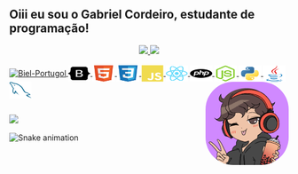 ## Oiii eu sou o Gabriel Cordeiro, estudante de programação!
<div align="center">
  <a href="https://github.com/GabrielCordeiroBarrosoTeles">
  <img height="180em" src="https://github-readme-stats.vercel.app/api?username=GabrielCordeiroBarrosoTeles&show_icons=true&theme=dark&include_all_commits=true&count_private=true"/>
  <img height="180em" src="https://github-readme-stats.vercel.app/api/top-langs/?username=GabrielCordeiroBarrosoTeles&layout=compact&langs_count=7&theme=dark"/>
</div>

<div style="display: inline_block"><br>
  <img align="center" alt="Biel-Portugol" height="30" width="40" src="https://raw.githubusercontent.com/devicons/devicon/master/icons/portugol/portugol-plain.svg">
  <img align="center" alt="Biel-BOOTSTRAP" height="30" width="40" src="https://raw.githubusercontent.com/devicons/devicon/master/icons/bootstrap/bootstrap-plain.svg">
  <img align="center" alt="Biel-HTML" height="30" width="40" src="https://raw.githubusercontent.com/devicons/devicon/master/icons/html5/html5-original.svg">
  <img align="center" alt="Biel-CSS" height="30" width="40" src="https://raw.githubusercontent.com/devicons/devicon/master/icons/css3/css3-original.svg">
  <img align="center" alt="Biel-PHP" height="30" width="40" src="https://raw.githubusercontent.com/devicons/devicon/master/icons/javascript/javascript-plain.svg">
   <img align="center" alt="Biel-REACT" height="30" width="40" src="https://raw.githubusercontent.com/devicons/devicon/master/icons/react/react-original.svg">
  <img align="center" alt="Biel-Java" height="30" width="40" src="https://raw.githubusercontent.com/devicons/devicon/master/icons/php/php-plain.svg">
  <img align="center" alt="Biel-nodejs" height="30" width="40" src="https://raw.githubusercontent.com/devicons/devicon/master/icons/nodejs/nodejs-original.svg">
  <img align="center" alt="Biel-Python" height="30" width="40" src="https://raw.githubusercontent.com/devicons/devicon/master/icons/python/python-original.svg">
  <img align="center" alt="Biel-Java" height="30" width="40" src="https://raw.githubusercontent.com/devicons/devicon/master/icons/java/java-original.svg">
  <img align="center" alt="Biel-mySQL" height="30" width="40" src="https://raw.githubusercontent.com/devicons/devicon/master/icons/mysql/mysql-original.svg">
  <img align="right" alt=Biel-pic" height="150" style="border-radius:50px;" src="https://raw.githubusercontent.com/GabrielCordeiroBarrosoTeles/img/main/download20220803204714.png">
</div>
 
  ##
 
<div> 
  
  <a href="https://www.instagram.com/gbielcordeiro44/" target="_blank"><img src="https://img.shields.io/badge/-Instagram-%23E4405F?style=for-the-badge&logo=instagram&logoColor=white" target="_blank"></a>
  
   ![Snake animation](https://github.com/GabrielCordeiroBarrosoTeles/GabrielCordeiroBarrosoTeles/blob/output/github-contribution-grid-snake.svg)
</div>
 
